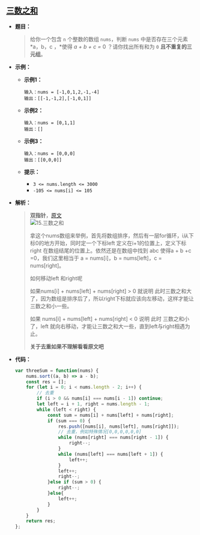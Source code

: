 ## [三数之和](https://leetcode.cn/problems/3sum/)

* **题目：**

  >给你一个包含 `n` 个整数的数组 `nums`，判断 `nums` 中是否存在三个元素 *a，b，c ，*使得 *a + b + c =* 0 ？请你找出所有和为 `0` **且不重复的三元组**。

* **示例：**

  * **示例1：**

    ```
    输入：nums = [-1,0,1,2,-1,-4]
    输出：[[-1,-1,2],[-1,0,1]]
    ```

  * **示例2：**

    ```
    输入：nums = [0,1,1]
    输出：[]
    ```

  * **示例3：**

    ```
    输入：nums = [0,0,0]
    输出：[[0,0,0]]
    ```

  * **提示：**

    * `3 <= nums.length <= 3000`
    * `-105 <= nums[i] <= 105`

* **解析：**

  >**双指针**，[原文](https://programmercarl.com/0015.%E4%B8%89%E6%95%B0%E4%B9%8B%E5%92%8C.html#%E5%8F%8C%E6%8C%87%E9%92%88)<br><img src="https://code-thinking.cdn.bcebos.com/gifs/15.%E4%B8%89%E6%95%B0%E4%B9%8B%E5%92%8C.gif" alt="15.三数之和"  />
  >
  >拿这个nums数组来举例，首先将数组排序，然后有一层for循环，i从下标0的地方开始，同时定一个下标left 定义在i+1的位置上，定义下标right 在数组结尾的位置上。依然还是在数组中找到 abc 使得a + b +c =0，我们这里相当于 a = nums[i]，b = nums[left]，c = nums[right]。
  >
  >如何移动left 和right呢
  >
  > 如果nums[i] + nums[left] + nums[right] > 0 就说明 此时三数之和大了，因为数组是排序后了，所以right下标就应该向左移动，这样才能让三数之和小一些。
  >
  >如果 nums[i] + nums[left] + nums[right] < 0 说明 此时 三数之和小了，left 就向右移动，才能让三数之和大一些，直到left与right相遇为止。
  >
  >**关于去重如果不理解看看原文吧**

* **代码：**

  ```js
  var threeSum = function(nums) {
      nums.sort((a, b) => a - b);
      const res = [];
      for (let i = 0; i < nums.length - 2; i++) {
          // 去重
          if (i > 0 && nums[i] === nums[i - 1]) continue;
          let left = i + 1, right = nums.length - 1;
          while (left < right) {
              const sum = nums[i] + nums[left] + nums[right];
              if (sum === 0) {
                  res.push([nums[i], nums[left], nums[right]]);
                  // 去重，例如特殊情况[0,0,0,0,0,0]
                  while (nums[right] === nums[right - 1]) {
                      right--;
                  }
                  while (nums[left] === nums[left + 1]) {
                      left++;
                  }
                  left++;
                  right--;
              }else if (sum > 0) {
                  right--;
              }else{
                  left++;
              }                        
          }   
      }
      return res;
  };
  ```